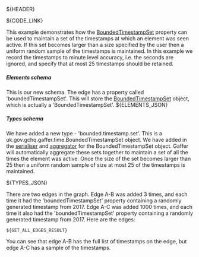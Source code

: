 ${HEADER}

${CODE_LINK}

This example demonstrates how the [BoundedTimestampSet](https://github.com/gchq/Gaffer/blob/master/library/time-library/src/main/java/uk/gov/gchq/gaffer/time/BoundedTimestampSet.java) property can be used to maintain a set of the timestamps at which an element was seen active. If this set becomes larger than a size specified by the user then a uniform random sample of the timestamps is maintained. In this example we record the timestamps to minute level accuracy, i.e. the seconds are ignored, and specify that at most 25 timestamps should be retained.

##### Elements schema
This is our new schema. The edge has a property called 'boundedTimestampSet'. This will store the [BoundedTimestampSet](https://github.com/gchq/Gaffer/blob/master/library/time-library/src/main/java/uk/gov/gchq/gaffer/time/BoundedTimestampSet.java) object, which is actually a 'BoundedTimestampSet'.
${ELEMENTS_JSON}

##### Types schema
We have added a new type - 'bounded.timestamp.set'. This is a uk.gov.gchq.gaffer.time.BoundedTimestampSet object. We have added in the [serialiser](https://github.com/gchq/Gaffer/blob/master/library/time-library/src/main/java/uk/gov/gchq/gaffer/time/serialisation/BoundedTimestampSetSerialiser.java) and [aggregator](https://github.com/gchq/Gaffer/blob/master/library/time-library/src/main/java/uk/gov/gchq/gaffer/time/binaryoperator/BoundedTimestampSetAggregator.java) for the BoundedTimestampSet object. Gaffer will automatically aggregate these sets together to maintain a set of all the times the element was active. Once the size of the set becomes larger than 25 then a uniform random sample of size at most 25 of the timestamps is maintained.

${TYPES_JSON}

There are two edges in the graph. Edge A-B was added 3 times, and each time it had the 'boundedTimestampSet' property containing a randomly generated timestamp from 2017. Edge A-C was added 1000 times, and each time it also had the 'boundedTimestampSet' property containing a randomly generated timestamp from 2017. Here are the edges:

```
${GET_ALL_EDGES_RESULT}
```

You can see that edge A-B has the full list of timestamps on the edge, but edge A-C has a sample of the timestamps.
